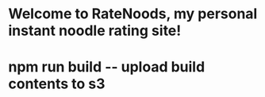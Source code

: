 # Welcome to RateNoods, my personal instant noodle rating site!

# npm run build -- upload build contents to s3